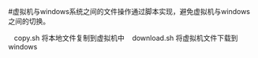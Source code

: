 #虚拟机与windows系统之间的文件操作通过脚本实现，避免虚拟机与windows之间的切换。

    copy.sh 将本地文件复制到虚拟机中
    download.sh 将虚拟机文件下载到windows
